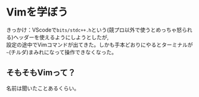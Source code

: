 # Vimを学ぼう

きっかけ：VScodeで`bits/stdc++.h`という(競プロ以外で使うとめっちゃ怒られる)ヘッダーを使えるようにしようとしたが,  
設定の途中でVimコマンドが出てきた。しかも手本どおりにやるとターミナルが`~`(チルダ)まみれになって操作できなくなった。

## そもそもVimって？

名前は聞いたことあるくらい。

